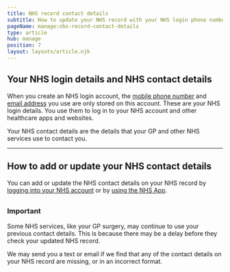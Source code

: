 ```yaml
---
title: NHS record contact details
subtitle: How to update your NHS record with your NHS login phone number and email address.
pageName: manage:nhs-record-contact-details
type: article
hub: manage
position: 7
layout: layouts/article.njk
---
```


## Your NHS login details and NHS contact details

When you create an NHS login account, the [mobile phone number](/manage/mobile-phone 'phone number') and [email address](/manage/emailaddresses 'email address')
you use are only stored on this account. These are your NHS login details.
You use them to log in to your NHS account and other healthcare apps and websites.

Your NHS contact details are the details that your GP and other NHS services use to contact you.

---

## How to add or update your NHS contact details

You can add or update the NHS contact details on your NHS record by [logging into your NHS account](https://settings.login.nhs.uk 'logging into your NHS account') or by [using the NHS App](https://www.nhsapp.service.nhs.uk/login 'using the NHS App').

<div class="nhsuk-warning-callout">
    <h3 class="nhsuk-warning-callout__label" style="padding-top: 8px;">
    <span role="text">
        Important
    </span>
    </h3>
    <p>Some NHS services, like your GP surgery, may continue to use your previous contact details. This is because there may be a delay before they check your updated NHS record.</p>
</div>

We may send you a text or email if we find that any of the contact details on your NHS record are missing, or in an incorrect format.
